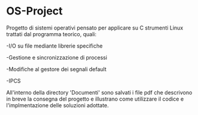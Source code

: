 # OS-Project
Progetto di sistemi operativi pensato per applicare su C strumenti Linux trattati dal programma teorico, quali:

-I/O su file mediante librerie specifiche

-Gestione e sincronizzazione di processi 

-Modifiche al gestore dei segnali default

-IPCS

All'interno della directory 'Documenti' sono salvati i file pdf che descrivono in breve la consegna del progetto e illustrano come utilizzare il codice e l'implmentazione delle soluzioni adottate.
